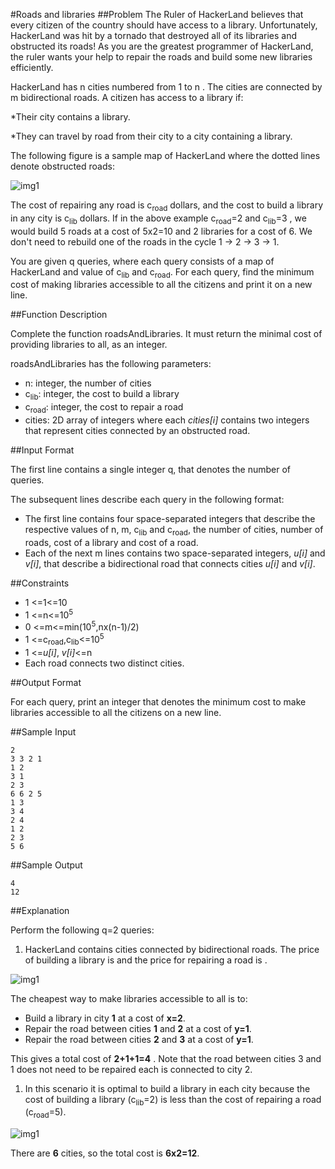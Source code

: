 #Roads and libraries
##Problem
The Ruler of HackerLand believes that every citizen of the country should have access to a library. Unfortunately, HackerLand was hit by a tornado that destroyed all of its libraries and obstructed its roads! As you are the greatest programmer of HackerLand, the ruler wants your help to repair the roads and build some new libraries efficiently.

HackerLand has n cities numbered from 1 to n . The cities are connected by m
bidirectional roads. A citizen has access to a library if:

*Their city contains a library.

*They can travel by road from their city to a city containing a library.

The following figure is a sample map of HackerLand where the dotted lines denote obstructed roads:

![img1](https://s3.amazonaws.com/hr-challenge-images/0/1481983010-b779ad2b2b-torque1.png)

The cost of repairing any road is c<sub>road</sub> dollars,
and the cost to build a library in any city is c<sub>lib</sub> dollars.
If in the above example c<sub>road</sub>=2  and c<sub>lib</sub>=3 , 
we would build 5 roads at a cost of 5x2=10 and 2 libraries for a cost of 6. 
We don't need to rebuild one of the roads in the cycle 1 -> 2 -> 3 -> 1.

You are given q queries, where each query consists of a map of HackerLand 
and value of c<sub>lib</sub> and c<sub>road</sub>. For each query, 
find the minimum cost of making libraries accessible to all the citizens 
and print it on a new line.

##Function Description

Complete the function roadsAndLibraries. 
It must return the minimal cost of providing libraries to all, as an integer.

roadsAndLibraries has the following parameters:

* n: integer, the number of cities
* c<sub>lib</sub>: integer, the cost to build a library
* c<sub>road</sub>: integer, the cost to repair a road
* cities: 2D array of integers where each *cities[i]* contains two integers
 that represent cities connected by an obstructed road.

##Input Format

The first line contains a single integer q, that denotes the number of queries.

The subsequent lines describe each query in the following format:
- The first line contains four space-separated integers that describe the 
respective values of n, m, c<sub>lib</sub>  and c<sub>road</sub>, the number 
of cities, number of roads, cost of a library and cost of a road.
- Each of the next  m lines contains two space-separated integers, *u[i]*  and
*v[i]*, that describe a bidirectional road that connects cities *u[i]* and *v[i]*.

##Constraints
- 1 <=1<=10
- 1 <=n<=10<sup>5</sup>
- 0 <=m<=min(10<sup>5</sup>,nx(n-1)/2)
- 1 <=c<sub>road</sub>,c<sub>lib</sub><=10<sup>5</sup>
- 1 <=*u[i]*, *v[i]*<=n
- Each road connects two distinct cities.

##Output Format

For each query, print an integer that denotes the minimum cost to make libraries accessible to all the citizens on a new line.

##Sample Input
````
2
3 3 2 1
1 2
3 1
2 3
6 6 2 5
1 3
3 4
2 4
1 2
2 3
5 6
````

##Sample Output

````
4
12
````

##Explanation

Perform the following q=2 queries:

1. HackerLand contains  cities connected by  bidirectional roads. 
The price of building a library is  and the price for repairing a road is .

![img1](https://s3.amazonaws.com/hr-challenge-images/0/1479708586-328d4ff060-torque.png)

The cheapest way to make libraries accessible to all is to:

- Build a library in city **1** at a cost of **x=2**.
- Repair the road between cities **1** and **2** at a cost of **y=1**.
- Repair the road between cities **2** and **3** at a cost of **y=1**.

This gives a total cost of **2+1+1=4** . Note that the road between cities 3 and 1
 does not need to be repaired each is connected to city 2.
1. In this scenario it is optimal to build a library in each city because the
 cost of building a library (c<sub>lib</sub>=2) is less than the cost of repairing
  a road (c<sub>road</sub>=5).
  
![img1](https://s3.amazonaws.com/hr-challenge-images/0/1479709794-c1d435eec9-torque3.png)

There are **6** cities, so the total cost is **6x2=12**.